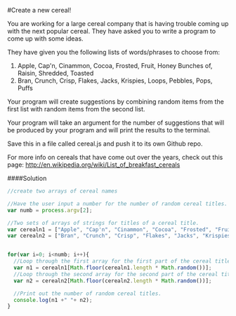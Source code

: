 #Create a new cereal!

You are working for a large cereal company that is having trouble coming up with the next popular cereal.  They have asked you to write a program to come up with some ideas.

They have given you the following lists of words/phrases to choose from:

  1. Apple, Cap'n, Cinammon, Cocoa, Frosted, Fruit, Honey Bunches of, Raisin, Shredded, Toasted
  2. Bran, Crunch, Crisp, Flakes, Jacks, Krispies, Loops, Pebbles, Pops, Puffs

Your program will create suggestions by combining random items from the first list with random items from the second list.

Your program will take an argument for the number of suggestions that will be produced by your program and will print the results to the terminal.

Save this in a file called cereal.js and push it to its own Github repo.

For more info on cereals that have come out over the years, check out this page: http://en.wikipedia.org/wiki/List_of_breakfast_cereals

####Solution
```js
//create two arrays of cereal names

//Have the user input a number for the number of random cereal titles.
var numb = process.argv[2];

//Two sets of arrays of strings for titles of a cereal title.
var cerealn1 = ["Apple", "Cap'n", "Cinammon", "Cocoa", "Frosted", "Fruit", "Honey Bunches of", "Raisin", "Shredded", "Toasted"];
var cerealn2 = ["Bran", "Crunch", "Crisp", "Flakes", "Jacks", "Krispies", "Loops", "Pebbles", "Pops", "Puffs"];


for(var i=0; i<numb; i++){
  //Loop through the first array for the first part of the cereal title.
  var n1 = cerealn1[Math.floor(cerealn1.length * Math.random())];
  //Loop through the second array for the second part of the cereal title.
  var n2 = cerealn2[Math.floor(cerealn2.length * Math.random())];

  //Print out the number of random cereal titles.
  console.log(n1 +" "+ n2);
}
```
